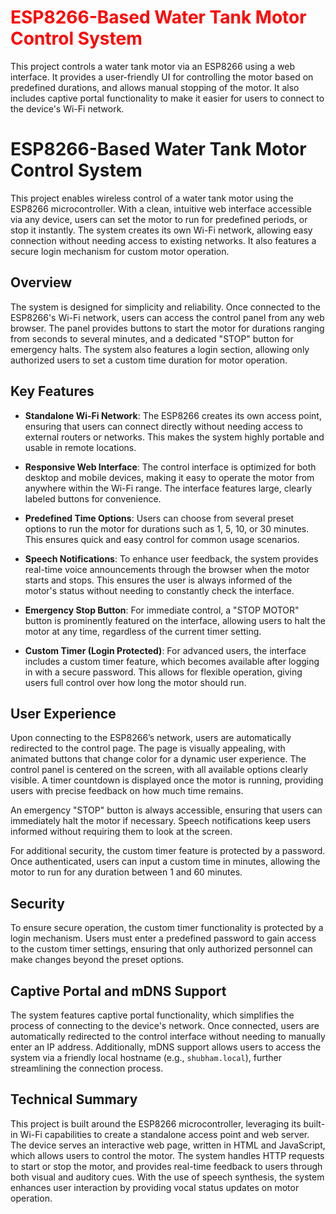 

# <span style="color:red;">ESP8266-Based Water Tank Motor Control System</span>

This project controls a water tank motor via an ESP8266 using a web interface. It provides a user-friendly UI for controlling the motor based on predefined durations, and allows manual stopping of the motor. It also includes captive portal functionality to make it easier for users to connect to the device's Wi-Fi network.


# ESP8266-Based Water Tank Motor Control System

This project enables wireless control of a water tank motor using the ESP8266 microcontroller. With a clean, intuitive web interface accessible via any device, users can set the motor to run for predefined periods, or stop it instantly. The system creates its own Wi-Fi network, allowing easy connection without needing access to existing networks. It also features a secure login mechanism for custom motor operation.

## Overview

The system is designed for simplicity and reliability. Once connected to the ESP8266's Wi-Fi network, users can access the control panel from any web browser. The panel provides buttons to start the motor for durations ranging from seconds to several minutes, and a dedicated "STOP" button for emergency halts. The system also features a login section, allowing only authorized users to set a custom time duration for motor operation.

## Key Features

- **Standalone Wi-Fi Network**: The ESP8266 creates its own access point, ensuring that users can connect directly without needing access to external routers or networks. This makes the system highly portable and usable in remote locations.
  
- **Responsive Web Interface**: The control interface is optimized for both desktop and mobile devices, making it easy to operate the motor from anywhere within the Wi-Fi range. The interface features large, clearly labeled buttons for convenience.

- **Predefined Time Options**: Users can choose from several preset options to run the motor for durations such as 1, 5, 10, or 30 minutes. This ensures quick and easy control for common usage scenarios.

- **Speech Notifications**: To enhance user feedback, the system provides real-time voice announcements through the browser when the motor starts and stops. This ensures the user is always informed of the motor's status without needing to constantly check the interface.

- **Emergency Stop Button**: For immediate control, a "STOP MOTOR" button is prominently featured on the interface, allowing users to halt the motor at any time, regardless of the current timer setting.

- **Custom Timer (Login Protected)**: For advanced users, the interface includes a custom timer feature, which becomes available after logging in with a secure password. This allows for flexible operation, giving users full control over how long the motor should run.

## User Experience

Upon connecting to the ESP8266’s network, users are automatically redirected to the control page. The page is visually appealing, with animated buttons that change color for a dynamic user experience. The control panel is centered on the screen, with all available options clearly visible. A timer countdown is displayed once the motor is running, providing users with precise feedback on how much time remains.

An emergency "STOP" button is always accessible, ensuring that users can immediately halt the motor if necessary. Speech notifications keep users informed without requiring them to look at the screen.

For additional security, the custom timer feature is protected by a password. Once authenticated, users can input a custom time in minutes, allowing the motor to run for any duration between 1 and 60 minutes.

## Security

To ensure secure operation, the custom timer functionality is protected by a login mechanism. Users must enter a predefined password to gain access to the custom timer settings, ensuring that only authorized personnel can make changes beyond the preset options.

## Captive Portal and mDNS Support

The system features captive portal functionality, which simplifies the process of connecting to the device's network. Once connected, users are automatically redirected to the control interface without needing to manually enter an IP address. Additionally, mDNS support allows users to access the system via a friendly local hostname (e.g., `shubham.local`), further streamlining the connection process.

## Technical Summary

This project is built around the ESP8266 microcontroller, leveraging its built-in Wi-Fi capabilities to create a standalone access point and web server. The device serves an interactive web page, written in HTML and JavaScript, which allows users to control the motor. The system handles HTTP requests to start or stop the motor, and provides real-time feedback to users through both visual and auditory cues. With the use of speech synthesis, the system enhances user interaction by providing vocal status updates on motor operation.